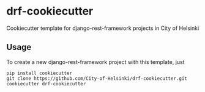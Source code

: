 # drf-cookiecutter
Cookiecutter template for django-rest-framework projects in City of Helsinki

## Usage

To create a new django-rest-framework project with this template, just

```
pip install cookiecutter
git clone https://github.com/City-of-Helsinki/drf-cookiecutter.git
cookiecutter drf-cookiecutter
```
